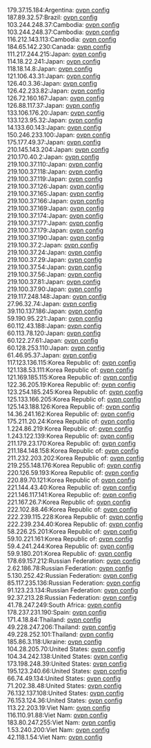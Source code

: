 179.37.15.184:Argentina: [ovpn config](vpn/179_37_15_184.ovpn)  
187.89.32.57:Brazil: [ovpn config](vpn/187_89_32_57.ovpn)  
103.244.248.37:Cambodia: [ovpn config](vpn/103_244_248_37.ovpn)  
103.244.248.37:Cambodia: [ovpn config](vpn/103_244_248_37.ovpn)  
116.212.143.113:Cambodia: [ovpn config](vpn/116_212_143_113.ovpn)  
184.65.142.230:Canada: [ovpn config](vpn/184_65_142_230.ovpn)  
111.217.244.215:Japan: [ovpn config](vpn/111_217_244_215.ovpn)  
114.18.22.241:Japan: [ovpn config](vpn/114_18_22_241.ovpn)  
118.18.14.8:Japan: [ovpn config](vpn/118_18_14_8.ovpn)  
121.106.43.31:Japan: [ovpn config](vpn/121_106_43_31.ovpn)  
126.40.3.36:Japan: [ovpn config](vpn/126_40_3_36.ovpn)  
126.42.233.82:Japan: [ovpn config](vpn/126_42_233_82.ovpn)  
126.72.160.167:Japan: [ovpn config](vpn/126_72_160_167.ovpn)  
126.88.117.37:Japan: [ovpn config](vpn/126_88_117_37.ovpn)  
133.106.176.20:Japan: [ovpn config](vpn/133_106_176_20.ovpn)  
133.123.95.32:Japan: [ovpn config](vpn/133_123_95_32.ovpn)  
14.133.60.143:Japan: [ovpn config](vpn/14_133_60_143.ovpn)  
150.246.233.100:Japan: [ovpn config](vpn/150_246_233_100.ovpn)  
175.177.49.37:Japan: [ovpn config](vpn/175_177_49_37.ovpn)  
210.145.143.204:Japan: [ovpn config](vpn/210_145_143_204.ovpn)  
210.170.40.2:Japan: [ovpn config](vpn/210_170_40_2.ovpn)  
219.100.37.110:Japan: [ovpn config](vpn/219_100_37_110.ovpn)  
219.100.37.118:Japan: [ovpn config](vpn/219_100_37_118.ovpn)  
219.100.37.119:Japan: [ovpn config](vpn/219_100_37_119.ovpn)  
219.100.37.126:Japan: [ovpn config](vpn/219_100_37_126.ovpn)  
219.100.37.165:Japan: [ovpn config](vpn/219_100_37_165.ovpn)  
219.100.37.166:Japan: [ovpn config](vpn/219_100_37_166.ovpn)  
219.100.37.169:Japan: [ovpn config](vpn/219_100_37_169.ovpn)  
219.100.37.174:Japan: [ovpn config](vpn/219_100_37_174.ovpn)  
219.100.37.177:Japan: [ovpn config](vpn/219_100_37_177.ovpn)  
219.100.37.179:Japan: [ovpn config](vpn/219_100_37_179.ovpn)  
219.100.37.190:Japan: [ovpn config](vpn/219_100_37_190.ovpn)  
219.100.37.2:Japan: [ovpn config](vpn/219_100_37_2.ovpn)  
219.100.37.24:Japan: [ovpn config](vpn/219_100_37_24.ovpn)  
219.100.37.29:Japan: [ovpn config](vpn/219_100_37_29.ovpn)  
219.100.37.54:Japan: [ovpn config](vpn/219_100_37_54.ovpn)  
219.100.37.56:Japan: [ovpn config](vpn/219_100_37_56.ovpn)  
219.100.37.81:Japan: [ovpn config](vpn/219_100_37_81.ovpn)  
219.100.37.90:Japan: [ovpn config](vpn/219_100_37_90.ovpn)  
219.117.248.148:Japan: [ovpn config](vpn/219_117_248_148.ovpn)  
27.96.32.74:Japan: [ovpn config](vpn/27_96_32_74.ovpn)  
39.110.137.186:Japan: [ovpn config](vpn/39_110_137_186.ovpn)  
59.190.95.221:Japan: [ovpn config](vpn/59_190_95_221.ovpn)  
60.112.43.188:Japan: [ovpn config](vpn/60_112_43_188.ovpn)  
60.113.78.120:Japan: [ovpn config](vpn/60_113_78_120.ovpn)  
60.122.27.61:Japan: [ovpn config](vpn/60_122_27_61.ovpn)  
60.128.253.110:Japan: [ovpn config](vpn/60_128_253_110.ovpn)  
61.46.95.37:Japan: [ovpn config](vpn/61_46_95_37.ovpn)  
117.123.136.115:Korea Republic of: [ovpn config](vpn/117_123_136_115.ovpn)  
121.138.53.111:Korea Republic of: [ovpn config](vpn/121_138_53_111.ovpn)  
121.169.185.115:Korea Republic of: [ovpn config](vpn/121_169_185_115.ovpn)  
122.36.205.19:Korea Republic of: [ovpn config](vpn/122_36_205_19.ovpn)  
123.254.185.245:Korea Republic of: [ovpn config](vpn/123_254_185_245.ovpn)  
125.133.166.205:Korea Republic of: [ovpn config](vpn/125_133_166_205.ovpn)  
125.143.188.126:Korea Republic of: [ovpn config](vpn/125_143_188_126.ovpn)  
14.36.241.162:Korea Republic of: [ovpn config](vpn/14_36_241_162.ovpn)  
175.211.20.24:Korea Republic of: [ovpn config](vpn/175_211_20_24.ovpn)  
1.224.86.219:Korea Republic of: [ovpn config](vpn/1_224_86_219.ovpn)  
1.243.122.139:Korea Republic of: [ovpn config](vpn/1_243_122_139.ovpn)  
211.179.23.170:Korea Republic of: [ovpn config](vpn/211_179_23_170.ovpn)  
211.184.148.158:Korea Republic of: [ovpn config](vpn/211_184_148_158.ovpn)  
211.232.203.202:Korea Republic of: [ovpn config](vpn/211_232_203_202.ovpn)  
219.255.148.176:Korea Republic of: [ovpn config](vpn/219_255_148_176.ovpn)  
220.126.59.193:Korea Republic of: [ovpn config](vpn/220_126_59_193.ovpn)  
220.89.70.121:Korea Republic of: [ovpn config](vpn/220_89_70_121.ovpn)  
221.144.43.40:Korea Republic of: [ovpn config](vpn/221_144_43_40.ovpn)  
221.146.117.141:Korea Republic of: [ovpn config](vpn/221_146_117_141.ovpn)  
221.167.26.7:Korea Republic of: [ovpn config](vpn/221_167_26_7.ovpn)  
222.102.88.46:Korea Republic of: [ovpn config](vpn/222_102_88_46.ovpn)  
222.239.115.228:Korea Republic of: [ovpn config](vpn/222_239_115_228.ovpn)  
222.239.234.40:Korea Republic of: [ovpn config](vpn/222_239_234_40.ovpn)  
58.226.25.201:Korea Republic of: [ovpn config](vpn/58_226_25_201.ovpn)  
59.10.221.161:Korea Republic of: [ovpn config](vpn/59_10_221_161.ovpn)  
59.4.241.244:Korea Republic of: [ovpn config](vpn/59_4_241_244.ovpn)  
59.9.180.201:Korea Republic of: [ovpn config](vpn/59_9_180_201.ovpn)  
178.69.157.212:Russian Federation: [ovpn config](vpn/178_69_157_212.ovpn)  
2.62.186.78:Russian Federation: [ovpn config](vpn/2_62_186_78.ovpn)  
5.130.252.42:Russian Federation: [ovpn config](vpn/5_130_252_42.ovpn)  
85.117.235.136:Russian Federation: [ovpn config](vpn/85_117_235_136.ovpn)  
91.123.23.134:Russian Federation: [ovpn config](vpn/91_123_23_134.ovpn)  
92.37.213.28:Russian Federation: [ovpn config](vpn/92_37_213_28.ovpn)  
41.78.247.249:South Africa: [ovpn config](vpn/41_78_247_249.ovpn)  
178.237.231.190:Spain: [ovpn config](vpn/178_237_231_190.ovpn)  
171.4.18.84:Thailand: [ovpn config](vpn/171_4_18_84.ovpn)  
49.228.247.206:Thailand: [ovpn config](vpn/49_228_247_206.ovpn)  
49.228.252.101:Thailand: [ovpn config](vpn/49_228_252_101.ovpn)  
185.86.3.118:Ukraine: [ovpn config](vpn/185_86_3_118.ovpn)  
104.28.205.70:United States: [ovpn config](vpn/104_28_205_70.ovpn)  
104.34.242.138:United States: [ovpn config](vpn/104_34_242_138.ovpn)  
173.198.248.39:United States: [ovpn config](vpn/173_198_248_39.ovpn)  
195.123.240.66:United States: [ovpn config](vpn/195_123_240_66.ovpn)  
66.74.49.134:United States: [ovpn config](vpn/66_74_49_134.ovpn)  
71.202.38.48:United States: [ovpn config](vpn/71_202_38_48.ovpn)  
76.132.137.108:United States: [ovpn config](vpn/76_132_137_108.ovpn)  
76.153.124.36:United States: [ovpn config](vpn/76_153_124_36.ovpn)  
113.22.203.19:Viet Nam: [ovpn config](vpn/113_22_203_19.ovpn)  
116.110.91.88:Viet Nam: [ovpn config](vpn/116_110_91_88.ovpn)  
183.80.247.255:Viet Nam: [ovpn config](vpn/183_80_247_255.ovpn)  
1.53.240.200:Viet Nam: [ovpn config](vpn/1_53_240_200.ovpn)  
42.118.1.54:Viet Nam: [ovpn config](vpn/42_118_1_54.ovpn)  
